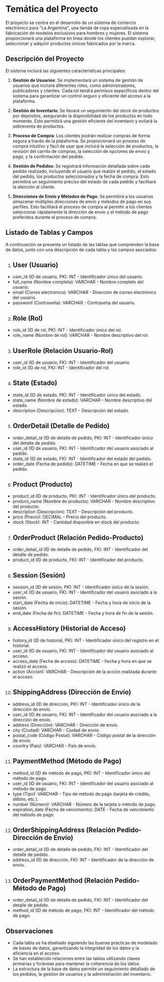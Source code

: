 # Temática del Proyecto

El proyecto se centra en el desarrollo de un sistema de comercio electrónico para "La Argentina", una tienda de ropa especializada en la fabricación de modelos exclusivos para hombres y mujeres. El sistema proporcionará una plataforma en línea donde los clientes puedan explorar, seleccionar y adquirir productos únicos fabricados por la marca.

## Descripción del Proyecto

El sistema incluirá las siguientes características principales:

1. **Gestión de Usuarios**: Se implementará un sistema de gestión de usuarios que incluirá diferentes roles, como administradores, publicadores y clientes. Cada rol tendrá permisos específicos dentro del sistema para garantizar un control seguro y eficiente del acceso a la plataforma.

2. **Gestión de Inventario**: Se llevará un seguimiento del stock de productos por depósitos, asegurando la disponibilidad de los productos en todo momento. Esto permitirá una gestión eficiente del inventario y evitará la sobreventa de productos.

3. **Proceso de Compra**: Los clientes podrán realizar compras de forma segura a través de la plataforma. Se proporcionará un proceso de compra intuitivo y fácil de usar que incluirá la selección de productos, la revisión del carrito de compras, la selección de opciones de envío y pago, y la confirmación del pedido.

4. **Gestión de Pedidos**: Se registrará información detallada sobre cada pedido realizado, incluyendo el usuario que realizó el pedido, el estado del pedido, los productos seleccionados y la fecha de compra. Esto permitirá un seguimiento preciso del estado de cada pedido y facilitará la atención al cliente.

5. **Direcciones de Envío y Métodos de Pago**: Se permitirá a los usuarios almacenar múltiples direcciones de envío y métodos de pago en sus perfiles. Esto facilitará el proceso de compra al permitir a los clientes seleccionar rápidamente la dirección de envío y el método de pago preferidos durante el proceso de compra.

## Listado de Tablas y Campos

A continuación se presenta un listado de las tablas que comprenden la base de datos, junto con una descripción de cada tabla y los campos asociados:

1. ## User (Usuario)

- user_id (ID de usuario, PK): INT - Identificador único del usuario.
- full_name (Nombre completo): VARCHAR - Nombre completo del usuario.
- email (Correo electrónico): VARCHAR - Dirección de correo electrónico del usuario.
- password (Contraseña): VARCHAR - Contraseña del usuario.

2. ## Role (Rol)

- role_id (ID de rol, PK): INT - Identificador único del rol.
- role_name (Nombre de rol): VARCHAR - Nombre descriptivo del rol.

3. ## UserRole (Relación Usuario-Rol)

- user_id (ID de usuario, FK): INT - Identificador del usuario.
- role_id (ID de rol, FK): INT - Identificador del rol.

4. ## State (Estado)

- state_id (ID de estado, PK): INT - Identificador único del estado.
- state_name (Nombre de estado): VARCHAR - Nombre descriptivo del estado.
- description (Descripción): TEXT - Descripción del estado.

5. ## OrderDetail (Detalle de Pedido)

- order_detail_id (ID de detalle de pedido, PK): INT - Identificador único del detalle de pedido.
- user_id (ID de usuario, FK): INT - Identificador del usuario asociado al pedido.
- state_id (ID de estado, FK): INT - Identificador del estado del pedido.
- order_date (Fecha de pedido): DATETIME - Fecha en que se realizó el pedido.

6. ## Product (Producto)

- product_id (ID de producto, PK): INT - Identificador único del producto.
- product_name (Nombre de producto): VARCHAR - Nombre descriptivo del producto.
- description (Descripción): TEXT - Descripción del producto.
- price (Precio): DECIMAL - Precio del producto.
- stock (Stock): INT - Cantidad disponible en stock del producto.

7. ## OrderProduct (Relación Pedido-Producto)

- order_detail_id (ID de detalle de pedido, FK): INT - Identificador del detalle de pedido.
- product_id (ID de producto, FK): INT - Identificador del producto.

8. ## Session (Sesión)

- session_id (ID de sesión, PK): INT - Identificador único de la sesión.
- user_id (ID de usuario, FK): INT - Identificador del usuario asociado a la sesión.
- start_date (Fecha de inicio): DATETIME - Fecha y hora de inicio de la sesión.
- end_date (Fecha de fin): DATETIME - Fecha y hora de fin de la sesión.

9. ## AccessHistory (Historial de Acceso)

- history_id (ID de historial, PK): INT - Identificador único del registro en el historial.
- user_id (ID de usuario, FK): INT - Identificador del usuario asociado al acceso.
- access_date (Fecha de acceso): DATETIME - Fecha y hora en que se realizó el acceso.
- action (Acción): VARCHAR - Descripción de la acción realizada durante el acceso.

10. ## ShippingAddress (Dirección de Envío)

- address_id (ID de dirección, PK): INT - Identificador único de la dirección de envío.
- user_id (ID de usuario, FK): INT - Identificador del usuario asociado a la dirección de envío.
- address (Dirección): VARCHAR - Dirección de envío.
- city (Ciudad): VARCHAR - Ciudad de envío.
- postal_code (Código Postal): VARCHAR - Código postal de la dirección de envío.
- country (País): VARCHAR - País de envío.

11. ## PaymentMethod (Método de Pago)

- method_id (ID de método de pago, PK): INT - Identificador único del método de pago.
- user_id (ID de usuario, FK): INT - Identificador del usuario asociado al método de pago.
- type (Tipo): VARCHAR - Tipo de método de pago (tarjeta de crédito, débito, etc.).
- number (Número): VARCHAR - Número de la tarjeta o método de pago.
- expiration_date (Fecha de vencimiento): DATE - Fecha de vencimiento del método de pago.

12. ## OrderShippingAddress (Relación Pedido-Dirección de Envío)

- order_detail_id (ID de detalle de pedido, FK): INT - Identificador del detalle de pedido.
- address_id (ID de dirección, FK): INT - Identificador de la dirección de envío.

13. ## OrderPaymentMethod (Relación Pedido-Método de Pago)

- order_detail_id (ID de detalle de pedido, FK): INT - Identificador del detalle de pedido.
- method_id (ID de método de pago, FK): INT - Identificador del método de pago.

## Observaciones

- Cada tabla se ha diseñado siguiendo las buenas prácticas de modelado de bases de datos, garantizando la integridad de los datos y la eficiencia en el acceso.
- Se han establecido relaciones entre las tablas utilizando claves primarias y foráneas para mantener la coherencia de los datos.
- La estructura de la base de datos permite un seguimiento detallado de los pedidos, la gestión de usuarios y la administración del inventario.
